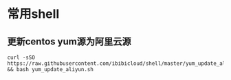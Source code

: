 # 常用shell

## 更新centos yum源为阿里云源
~~~
curl -sSO https://raw.githubusercontent.com/ibibicloud/shell/master/yum_update_aliyun.sh && bash yum_update_aliyun.sh
~~~